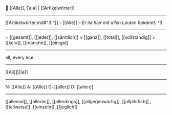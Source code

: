 👥 [[Alle]], [ˈalə] | [[Artikelwörter]]

---

[[Artikelwörter.md#^3|^]] - [[Alle]] – _Er ist hier mit allen Leuten bekannt._ ^3

---

= [[gesamt]], [[jeder]], [[sämtlich]]
≈ [[ganz]], [[total]], [[vollständig]]
≠ [[kein]], [[manche]], [[einige]]

---

all, every
все

---

[[All]]|[[e]]

---

N: [[Alle]]
A: [[Alle]]
G: [[aller]]
D: [[allen]]

---

[[allemal]], [[allerlei]], [[allerdings]], [[allgegenwärtig]], [[alljährlich]]
, [[teilweise]], [[einzeln]], [[jeglich]]
